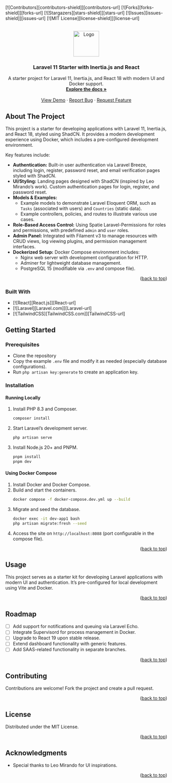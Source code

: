 <!-- Improved compatibility of back to top link: See: https://github.com/othneildrew/Best-README-Template/pull/73 -->

<a id="readme-top"></a>

[![Contributors][contributors-shield]][contributors-url]
[![Forks][forks-shield]][forks-url]
[![Stargazers][stars-shield]][stars-url]
[![Issues][issues-shield]][issues-url]
[![MIT License][license-shield]][license-url]

<br />
<div align="center">
  <a href="https://github.com/drklemfuss/inertia-react">
    <img src="images/logo.png" alt="Logo" width="80" height="80">
  </a>

<h3 align="center">Laravel 11 Starter with Inertia.js and React</h3>

  <p align="center">
    A starter project for Laravel 11, Inertia.js, and React 18 with modern UI and Docker support.
    <br />
    <a href="https://github.com/drklemfuss/inertia-react"><strong>Explore the docs »</strong></a>
    <br />
    <br />
    <a href="https://github.com/drklemfuss/inertia-react">View Demo</a>
    ·
    <a href="https://github.com/drklemfuss/inertia-react/issues/new?labels=bug&template=bug-report---.md">Report Bug</a>
    ·
    <a href="https://github.com/drklemfuss/inertia-react/issues/new?labels=enhancement&template=feature-request---.md">Request Feature</a>
  </p>
</div>

## About The Project

This project is a starter for developing applications with Laravel 11, Inertia.js, and React 18, styled using ShadCN. It provides a modern development experience using Docker, which includes a pre-configured development environment.

Key features include:

-   **Authentication:** Built-in user authentication via Laravel Breeze, including login, register, password reset, and email verification pages styled with ShadCN.
-   **UI/Styling:** Landing pages designed with ShadCN (inspired by Leo Mirando’s work). Custom authentication pages for login, register, and password reset.
-   **Models & Examples:**
    -   Example models to demonstrate Laravel Eloquent ORM, such as `Tasks` (associated with users) and `Countries` (static data).
    -   Example controllers, policies, and routes to illustrate various use cases.
-   **Role-Based Access Control:** Using Spatie Laravel-Permissions for roles and permissions, with predefined `admin` and `user` roles.
-   **Admin Panel:** Integrated with Filament v3 to manage resources with CRUD views, log viewing plugins, and permission management interfaces.
-   **Dockerized Setup:** Docker Compose environment includes:
    -   Nginx web server with development configuration for HTTP.
    -   Adminer for lightweight database management.
    -   PostgreSQL 15 (modifiable via `.env` and compose file).

<p align="right">(<a href="#readme-top">back to top</a>)</p>

### Built With

-   [![React][React.js]][React-url]
-   [![Laravel][Laravel.com]][Laravel-url]
-   [![TailwindCSS][TailwindCSS.com]][TailwindCSS-url]

## Getting Started

### Prerequisites

-   Clone the repository
-   Copy the example `.env` file and modify it as needed (especially database configurations).
-   Run `php artisan key:generate` to create an application key.

### Installation

#### Running Locally

1. Install PHP 8.3 and Composer.
    ```sh
    composer install
    ```
2. Start Laravel’s development server.
    ```sh
    php artisan serve
    ```
3. Install Node.js 20+ and PNPM.
    ```sh
    pnpm install
    pnpm dev
    ```

#### Using Docker Compose

1. Install Docker and Docker Compose.
2. Build and start the containers.
    ```sh
    docker compose -f docker-compose.dev.yml up --build
    ```
3. Migrate and seed the database.
    ```sh
    docker exec -it dev-app1 bash
    php artisan migrate:fresh --seed
    ```
4. Access the site on `http://localhost:8088` (port configurable in the compose file).

<p align="right">(<a href="#readme-top">back to top</a>)</p>

## Usage

This project serves as a starter kit for developing Laravel applications with modern UI and authentication. It’s pre-configured for local development using Vite and Docker.

<p align="right">(<a href="#readme-top">back to top</a>)</p>

## Roadmap

-   [ ] Add support for notifications and queuing via Laravel Echo.
-   [ ] Integrate Supervisord for process management in Docker.
-   [ ] Upgrade to React 19 upon stable release.
-   [ ] Extend dashboard functionality with generic features.
-   [ ] Add SAAS-related functionality in separate branches.

<p align="right">(<a href="#readme-top">back to top</a>)</p>

## Contributing

Contributions are welcome! Fork the project and create a pull request.

<p align="right">(<a href="#readme-top">back to top</a>)</p>

## License

Distributed under the MIT License.

<p align="right">(<a href="#readme-top">back to top</a>)</p>

## Acknowledgments

-   Special thanks to Leo Mirando for UI inspirations.

<p align="right">(<a href="#readme-top">back to top</a>)</p>
